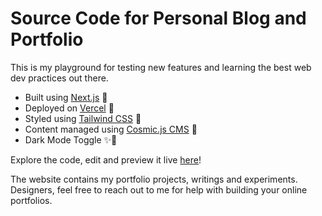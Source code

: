 # Source Code for Personal Blog and Portfolio

This is my playground for testing new features and learning the best web dev practices out there. 

* Built using [Next.js](https://nextjs.org) 🎉
* Deployed on [Vercel](https://vercel.com) 🚀
* Styled using [Tailwind CSS](https://tailwindcss.com) 🎨
* Content managed using [Cosmic.js CMS](https://www.cosmicjs.com) 📝
* Dark Mode Toggle ✨🌙

Explore the code, edit and preview it live [here](https://stackblitz.com/github/GLaDO8/nextjs-portfolio)!

The website contains my portfolio projects, writings and experiments. Designers, feel free to reach out to me for help with building your online portfolios.
